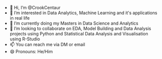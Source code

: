 - 👋 Hi, I’m @CrookCentaur
- 👀 I’m interested in Data Analytics, Machine Learning and it's applications in real life
- 🌱 I’m currently doing my Masters in Data Science and Analytics
- 💞️ I’m looking to collaborate on EDA, Model Building and Data Analysis projects using Python and Statistical Data Analysis and Visualisation using R-Studio
- 📫 You can reach me via DM or email
- 😄 Pronouns: He/Him

<!---
CrookCentaur/CrookCentaur is a ✨ special ✨ repository because its `README.md` (this file) appears on your GitHub profile.
You can click the Preview link to take a look at your changes.
--->
